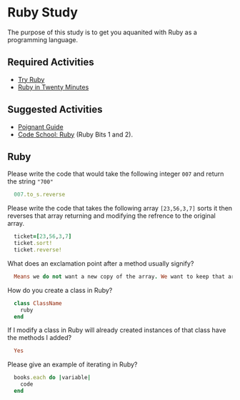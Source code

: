 # Ruby Study

The purpose of this study is to get you aquanited with Ruby as a programming
language.

## Required Activities

-   [Try Ruby](http://tryruby.org/)
-   [Ruby in Twenty Minutes](https://www.ruby-lang.org/en/documentation/quickstart/)

## Suggested Activities

-   [Poignant Guide](http://poignant.guide/)
-   [Code School: Ruby](https://www.codeschool.com/learn/ruby) (Ruby Bits 1 and 2).

## Ruby

Please write the code that would take the following integer `007` and return the
string `"700"`

```ruby
  007.to_s.reverse
```

Please write the code that takes the following array `[23,56,3,7]` sorts it
then reverses that array returning and modifying the refrence to the original
array.

```ruby
  ticket=[23,56,3,7]
  ticket.sort!
  ticket.reverse!
```

What does an exclamation point after a method usually signify?

```ruby
  Means we do not want a new copy of the array. We want to keep that array and sort it.
```

How do you create a class in Ruby?

```ruby
  class ClassName
    ruby
  end
```

If I modify a class in Ruby will already created instances of that class have
the methods I added?

```ruby
  Yes
```

Please give an example of iterating in Ruby?

```ruby
  books.each do |variable|
    code
  end
```
